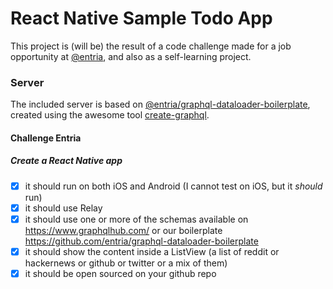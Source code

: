 # React Native Sample Todo App

This project is (will be) the result of a code challenge made for a job 
  opportunity at [@entria](https://github.com/entria), and also as a self-learning project. 

### Server

The included server is based on [@entria/graphql-dataloader-boilerplate](https://github.com/),
 created using the awesome tool  [create-graphql](https://github.com/lucasbento/create-graphql).


#### Challenge Entria

##### Create a React Native app
- [x] it should run on both iOS and Android (I cannot test on iOS, but it _should_ run)
- [x] it should use Relay
- [x] it should use one or more of the schemas available on https://www.graphqlhub.com/ or our boilerplate https://github.com/entria/graphql-dataloader-boilerplate
- [x] it should show the content inside a ListView (a list of reddit or hackernews or github or twitter or a mix of them)
- [x] it should be open sourced on your github repo 

